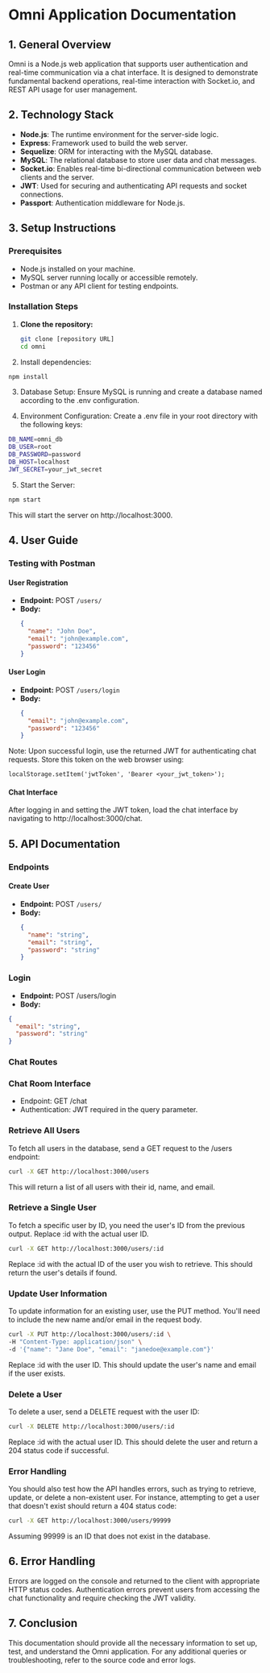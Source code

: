 # Omni Application Documentation

## 1. General Overview

Omni is a Node.js web application that supports user authentication and real-time communication via a chat interface. It is designed to demonstrate fundamental backend operations, real-time interaction with Socket.io, and REST API usage for user management.

## 2. Technology Stack

- **Node.js**: The runtime environment for the server-side logic.
- **Express**: Framework used to build the web server.
- **Sequelize**: ORM for interacting with the MySQL database.
- **MySQL**: The relational database to store user data and chat messages.
- **Socket.io**: Enables real-time bi-directional communication between web clients and the server.
- **JWT**: Used for securing and authenticating API requests and socket connections.
- **Passport**: Authentication middleware for Node.js.

## 3. Setup Instructions

### Prerequisites
- Node.js installed on your machine.
- MySQL server running locally or accessible remotely.
- Postman or any API client for testing endpoints.

### Installation Steps

1. **Clone the repository:**
   ```bash
   git clone [repository URL]
   cd omni

2. Install dependencies:
```bash
npm install
```
3. Database Setup:
Ensure MySQL is running and create a database named according to the .env configuration.

4. Environment Configuration:
Create a .env file in your root directory with the following keys:

```bash
DB_NAME=omni_db
DB_USER=root
DB_PASSWORD=password
DB_HOST=localhost
JWT_SECRET=your_jwt_secret
```

5. Start the Server:

```bash
npm start
```
This will start the server on http://localhost:3000.


## 4. User Guide

### Testing with Postman

#### User Registration
- **Endpoint:** POST `/users/`
- **Body:** 
  ```json
  {
    "name": "John Doe",
    "email": "john@example.com",
    "password": "123456"
  }
#### User Login

- **Endpoint:** POST `/users/login`
- **Body:**
  ```json
  {
    "email": "john@example.com",
    "password": "123456"
  }
Note: Upon successful login, use the returned JWT for authenticating chat requests. Store this token on the web browser using:
```shell
localStorage.setItem('jwtToken', 'Bearer <your_jwt_token>');
```
#### Chat Interface
After logging in and setting the JWT token, load the chat interface by navigating to http://localhost:3000/chat.

## 5. API Documentation

### Endpoints

#### Create User
- **Endpoint:** POST `/users/`
- **Body:**
  ```json
  {
    "name": "string",
    "email": "string",
    "password": "string"
  }
### Login
- **Endpoint:** POST /users/login
- **Body:**
```json
{
  "email": "string",
  "password": "string"
}
```

### Chat Routes
### Chat Room Interface
- Endpoint: GET /chat
- Authentication: JWT required in the query parameter.

### Retrieve All Users
To fetch all users in the database, send a GET request to the /users endpoint:

```bash
curl -X GET http://localhost:3000/users
```
This will return a list of all users with their id, name, and email.

### Retrieve a Single User
To fetch a specific user by ID, you need the user's ID from the previous output. Replace :id with the actual user ID.

```bash
curl -X GET http://localhost:3000/users/:id
```
Replace :id with the actual ID of the user you wish to retrieve. This should return the user's details if found.

### Update User Information
To update information for an existing user, use the PUT method. You'll need to include the new name and/or email in the request body.

```bash
curl -X PUT http://localhost:3000/users/:id \
-H "Content-Type: application/json" \
-d '{"name": "Jane Doe", "email": "janedoe@example.com"}'
```
Replace :id with the user ID. This should update the user's name and email if the user exists.

### Delete a User
To delete a user, send a DELETE request with the user ID:

```bash
curl -X DELETE http://localhost:3000/users/:id
```
Replace :id with the actual user ID. This should delete the user and return a 204 status code if successful.

### Error Handling
You should also test how the API handles errors, such as trying to retrieve, update, or delete a non-existent user. For instance, attempting to get a user that doesn't exist should return a 404 status code:

```bash
curl -X GET http://localhost:3000/users/99999
```
Assuming 99999 is an ID that does not exist in the database.

## 6. Error Handling
Errors are logged on the console and returned to the client with appropriate HTTP status codes. Authentication errors prevent users from accessing the chat functionality and require checking the JWT validity.

## 7. Conclusion
This documentation should provide all the necessary information to set up, test, and understand the Omni application. For any additional queries or troubleshooting, refer to the source code and error logs.